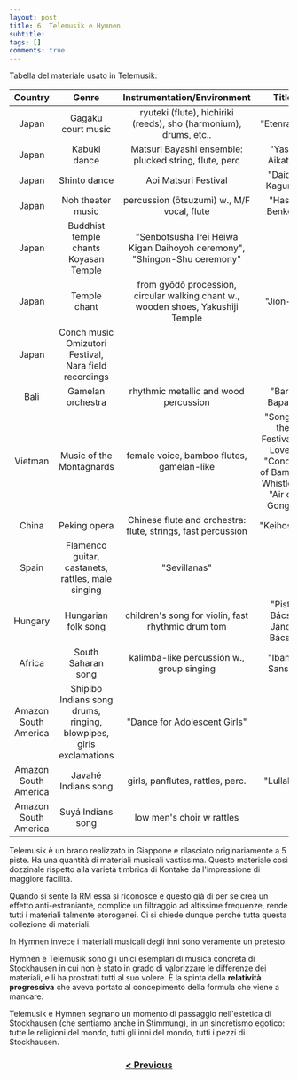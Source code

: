 ```yaml
---
layout: post
title: 6. Telemusik e Hymnen
subtitle:
tags: []
comments: true
---
```


Tabella del materiale usato in Telemusik:

|Country|Genre|Instrumentation/Environment|Title|
|:---:|:---:|:---:|:---:|
|Japan|Gagaku court music|ryuteki (flute), hichiriki (reeds), sho (harmonium), drums, etc..|"Etenraku"|
|Japan|Kabuki dance|Matsuri Bayashi ensemble: plucked string, flute, perc|"Yasai Aikata"|
|Japan|Shinto dance|Aoi Matsuri Festival|"Daidai Kagura"|
|Japan|Noh theater music|percussion (ōtsuzumi) w., M/F vocal, flute|"Hashi Benkei"|
|Japan|Buddhist temple chants Koyasan Temple|"Senbotsusha Irei Heiwa Kigan Daihoyoh ceremony", "Shingon-Shu ceremony"|
|Japan|Temple chant|from gyōdō procession, circular walking chant w., wooden shoes, Yakushiji Temple|"Jion-e"|
|Japan|Conch music Omizutori Festival, Nara field recordings|
|Bali|Gamelan orchestra|rhythmic metallic and wood percussion|"Baris Bapan"|
|Vietman|Music of the Montagnards|female voice, bamboo flutes, gamelan-like|"Song of the Festival of Love", "Concert of Bamboo Whistles", "Air de Gongs"|
|China|Peking opera|Chinese flute and orchestra: flute, strings, fast percussion|"Keihosau"|
|Spain|Flamenco guitar, castanets, rattles, male singing|"Sevillanas"|
|Hungary|Hungarian folk song|children's song for violin, fast rhythmic drum tom|"Pista Bácsi, János Bácsi"|
|Africa|South Saharan song|kalimba-like percussion w., group singing|"Ibani-Sansa"|
|Amazon South America|Shipibo Indians song drums, ringing, blowpipes, girls exclamations|"Dance for Adolescent Girls"|
|Amazon South America|Javahé Indians song|girls, panflutes, rattles, perc.|"Lullaby"|
|Amazon South America|Suyá Indians song|low men's choir w rattles||

Telemusik è un brano realizzato in Giappone e rilasciato originariamente a 5 piste. Ha una quantità
di materiali musicali vastissima. Questo materiale così dozzinale rispetto alla varietà timbrica di
Kontake da l'impressione di maggiore facilità.

Quando si sente la RM essa si riconosce e questo già di per se crea un effetto anti-estraniante,
complice un filtraggio ad altissime frequenze, rende tutti i materiali talmente etorogenei. Ci si
chiede dunque perché tutta questa collezione di materiali.

In Hymnen invece i materiali musicali degli inni sono veramente un pretesto.

Hymnen e Telemusik sono gli unici esemplari di musica concreta di Stockhausen in cui non è stato
in grado di valorizzare le differenze dei materiali, e li ha prostrati tutti al suo volere. È la spinta
della **relatività progressiva** che aveva portato al concepimento della formula che viene a mancare.

Telemusik e Hymnen segnano un momento di passaggio nell'estetica di Stockhausen (che sentiamo
anche in Stimmung), in un sincretismo egotico: tutte le religioni del mondo, tutti gli inni del mondo,
tutti i pezzi di Stockhausen.

<h3 style="text-align:center">
<a href="https://velitch.github.io/velitch/2021-11-02-05_01_relazione_mikrofonie_i/">< Previous </a>
</h3>
